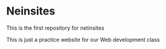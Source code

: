# Neinsites
This is the first repository for netinsites

This is just a practice website for our Web development class
